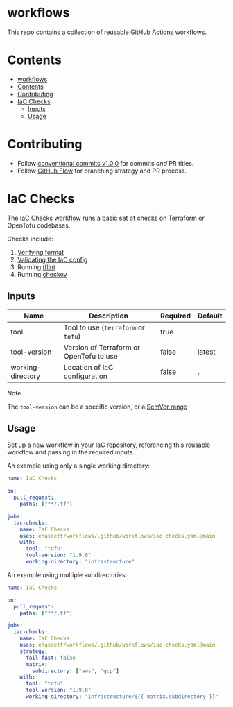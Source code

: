 # workflows

This repo contains a collection of reusable GitHub Actions workflows.

# Contents

- [workflows](#workflows)
- [Contents](#contents)
- [Contributing](#contributing)
- [IaC Checks](#iac-checks)
  - [Inputs](#inputs)
  - [Usage](#usage)

# Contributing

- Follow [conventional commits v1.0.0](https://www.conventionalcommits.org/en/v1.0.0/) for commits _and_ PR titles.
- Follow [GitHub Flow](https://githubflow.github.io) for branching strategy and PR process.

# IaC Checks

The [IaC Checks workflow](./iac-checks.yaml) runs a basic set of checks on Terraform or OpenTofu codebases.

Checks include:

1. [Verifying format](https://opentofu.org/docs/cli/commands/fmt/)
2. [Validating the IaC config](https://opentofu.org/docs/cli/commands/validate/)
3. Running [tflint](https://github.com/terraform-linters/tflint)
4. Running [checkov](https://www.checkov.io)

## Inputs

| Name              | Description                             | Required | Default |
| ----------------- | --------------------------------------- | -------- | ------- |
| tool              | Tool to use (`terraform` or `tofu`)     | true     |         |
| tool-version      | Version of Terraform or OpenTofu to use | false    | latest  |
| working-directory | Location of IaC configuration           | false    | .       |

> [!NOTE]
> The `tool-version` can be a specific version, or a [SemVer range](https://www.npmjs.com/package/semver#ranges)

## Usage

Set up a new workflow in your IaC repository, referencing this reusable workflow and passing in the required inputs.

An example using only a single working directory:

```yaml
name: IaC Checks

on:
  pull_request:
    paths: ["**/.tf"]

jobs:
  iac-checks:
    name: IaC Checks
    uses: ehassett/workflows/.github/workflows/iac-checks.yaml@main
    with:
      tool: "tofu"
      tool-version: "1.9.0"
      working-directory: "infrastructure"
```

An example using multiple subdirectories:

```yaml
name: IaC Checks

on:
  pull_request:
    paths: ["**/.tf"]

jobs:
  iac-checks:
    name: IaC Checks
    uses: ehassett/workflows/.github/workflows/iac-checks.yaml@main
    strategy:
      fail-fast: false
      matrix:
        subdirectory: ["aws", "gcp"]
    with:
      tool: "tofu"
      tool-version: "1.9.0"
      working-directory: "infrastructure/${{ matrix.subdirectory }}"
```
